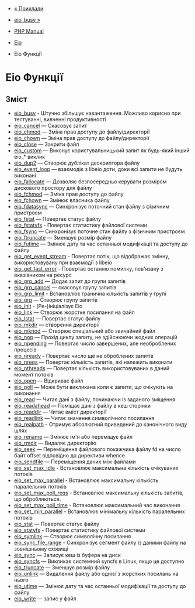 - [« Приклади](eio.examples.md)
- [eio_busy »](function.eio-busy.md)

- [PHP Manual](index.md)
- [Eio](book.eio.md)
- Eio Функції

# Eio Функції

## Зміст

- [eio_busy](function.eio-busy.md) - Штучно збільшує
навантаження. Можливо корисно при тестуванні, вивченні
продуктивності
- [eio_cancel](function.eio-cancel.md) — Скасовує запит
- [eio_chmod](function.eio-chmod.md) — Зміна прав доступу до
файлу/директорії
- [eio_chown](function.eio-chown.md) — Зміна прав доступу до
файлу/директорії
- [eio_close](function.eio-close.md) — Закрити файл
- [eio_custom](function.eio-custom.md) — Виконує користувальницький
запит як будь-який інший eio\_\* виклик
- [eio_dup2](function.eio-dup2.md) — Створює дублікат дескриптора
файлу
- [eio_event_loop](function.eio-event-loop.md) — взаємодіє з
libeio доти, доки всі запити не будуть виконані
- [eio_fallocate](function.eio-fallocate.md) — Дозволяє безпосередньо
керувати розміром дискового простору для файлу
- [eio_fchmod](function.eio-fchmod.md) — Зміна прав доступу до
файлу
- [eio_fchown](function.eio-fchown.md) — Змінює власника файлу
- [eio_fdatasync](function.eio-fdatasync.md) — Синхронізує
поточний стан файлу з фізичним пристроєм
- [eio_fstat](function.eio-fstat.md) — Повертає статус файлу
- [eio_fstatvfs](function.eio-fstatvfs.md) - Повертає статистику
файлової системи
- [eio_fsync](function.eio-fsync.md) — Синхронізує поточне
стан файлу з фізичним пристроєм
- [eio_ftruncate](function.eio-ftruncate.md) — Зменшує розмір файлу
- [eio_futime](function.eio-futime.md) — Змінює дату та час
останньої модифікації та доступу до файлу
- [eio_get_event_stream](function.eio-get-event-stream.md) -
Повертає потік, що відображає змінну, використовувану при
взаємодії з libeio
- [eio_get_last_error](function.eio-get-last-error.md) - Повертає
останню помилку, пов'язану з вказівником на ресурс
- [eio_grp_add](function.eio-grp-add.md) — Додає запит до групи
запитів
- [eio_grp_cancel](function.eio-grp-cancel.md) — скасовує групу
запитів
- [eio_grp_limit](function.eio-grp-limit.md) - Встановлює
гранична кількість запитів у групі
- [eio_grp](function.eio-grp.md) — Створює групу запитів
- [eio_init](function.eio-init.md) - (Ре-)ініціалізує Eio
- [eio_link](function.eio-link.md) — Створює жорстке посилання на файл
- [eio_lstat](function.eio-lstat.md) — Повертає статус файлу
- [eio_mkdir](function.eio-mkdir.md) — створення директорії
- [eio_mknod](function.eio-mknod.md) — Створює спеціальний або
звичайний файл
- [eio_nop](function.eio-nop.md) — Прохід циклу запиту, не
здійснюючи жодних операцій
- [eio_npending](function.eio-npending.md) — Повертає число
завершених, але необроблених процесів
- [eio_nready](function.eio-nready.md) - Повертає число ще не
оброблених запитів
- [eio_nreqs](function.eio-nreqs.md) — Повертає кількість запитів,
які належить виконати
- [eio_nthreads](function.eio-nthreads.md) — Повертає кількість
використовуваних в даний момент потоків
- [eio_open](function.eio-open.md) — Відкриває файл
- [eio_poll](function.eio-poll.md) — Може бути викликана коли
є запити, що очікують на виконання
- [eio_read](function.eio-read.md) — Читає дані з файлу, починаючи
із заданого зміщення
- [eio_readahead](function.eio-readahead.md) — Поміщає дані з
файлу в кеш сторінки
- [eio_readdir](function.eio-readdir.md) — Читає вміст
директорії
- [eio_readlink](function.eio-readlink.md) — Читає значення
символічного посилання
- [eio_realpath](function.eio-realpath.md) - Отримує абсолютний
приведений до канонічного виду шлях
- [eio_rename](function.eio-rename.md) — Змінює ім'я або переміщує
файл
- [eio_rmdir](function.eio-rmdir.md) — Видаляє директорію
- [eio_seek](function.eio-seek.md) — Переміщення файлового покажчика
файлу fd на число байт offset відповідно до директиви whence
- [eio_sendfile](function.eio-sendfile.md) — Переміщення даних між
файлами
- [eio_set_max_idle](function.eio-set-max-idle.md) - Встановлює
максимальна кількість очікуваних потоків
- [eio_set_max_parallel](function.eio-set-max-parallel.md) -
Встановлює максимальну кількість паралельних потоків
- [eio_set_max_poll_reqs](function.eio-set-max-poll-reqs.md) -
Встановлює максимальну кількість запитів, що обробляються.
- [eio_set_max_poll_time](function.eio-set-max-poll-time.md) -
Встановлює максимальний час виконання
- [eio_set_min_parallel](function.eio-set-min-parallel.md) -
Встановлює мінімальну кількість паралельних потоків
- [eio_stat](function.eio-stat.md) — Повертає статус файлу
- [eio_statvfs](function.eio-statvfs.md) - Повертає статистику
файлової системи
- [eio_symlink](function.eio-symlink.md) — Створює символічну
посилання
- [eio_sync_file_range](function.eio-sync-file-range.md) -
Синхронізує сегмент файлу із даними файлу на зовнішньому сховищі
- [eio_sync](function.eio-sync.md) — Записує кеш із буфера на
диск
- [eio_syncfs](function.eio-syncfs.md) — Викликає системний syncfs в
Linux, якщо це доступно
- [eio_truncate](function.eio-truncate.md) — Зменшує розмір файлу
- [eio_unlink](function.eio-unlink.md) — Видалення файлу або однієї з
жорстких посилань на нього
- [eio_utime](function.eio-utime.md) — Змінює дату та час
останньої модифікації та доступу до файлу
- [eio_write](function.eio-write.md) — запис у файл
